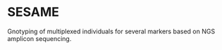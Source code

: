 # SESAME

Gnotyping of multiplexed individuals for several markers based on NGS amplicon sequencing.

